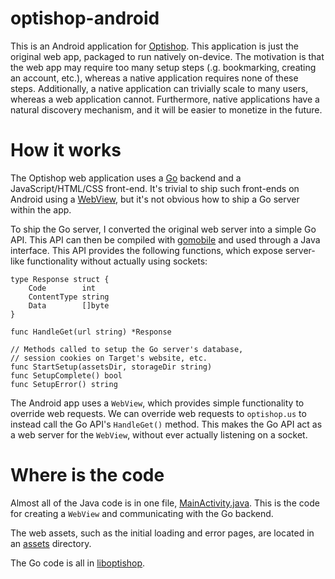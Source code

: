 # optishop-android

This is an Android application for [Optishop](https://optishop.us). This application is just the original web app, packaged to run natively on-device. The motivation is that the web app may require too many setup steps (.g. bookmarking, creating an account, etc.), whereas a native application requires none of these steps. Additionally, a native application can trivially scale to many users, whereas a web application cannot. Furthermore, native applications have a natural discovery mechanism, and it will be easier to monetize in the future.

# How it works

The Optishop web application uses a [Go](https://golang.org/) backend and a JavaScript/HTML/CSS front-end. It's trivial to ship such front-ends on Android using a [WebView](https://developer.android.com/reference/android/webkit/WebView), but it's not obvious how to ship a Go server within the app.

To ship the Go server, I converted the original web server into a simple Go API. This API can then be compiled with [gomobile](https://pkg.go.dev/golang.org/x/mobile/cmd/gomobile) and used through a Java interface. This API provides the following functions, which expose server-like functionality without actually using sockets:

```
type Response struct {
	Code        int
	ContentType string
	Data        []byte
}

func HandleGet(url string) *Response

// Methods called to setup the Go server's database,
// session cookies on Target's website, etc.
func StartSetup(assetsDir, storageDir string)
func SetupComplete() bool
func SetupError() string 
```

The Android app uses a `WebView`, which provides simple functionality to override web requests. We can override web requests to `optishop.us` to instead call the Go API's `HandleGet()` method. This makes the Go API act as a web server for the `WebView`, without ever actually listening on a socket.

# Where is the code

Almost all of the Java code is in one file, [MainActivity.java](Optishop/app/src/main/java/com/aqnichol/optishop/MainActivity.java). This is the code for creating a `WebView` and communicating with the Go backend.

The web assets, such as the initial loading and error pages, are located in an [assets](Optishop/app/src/main/assets) directory.

The Go code is all in [liboptishop](liboptishop).
